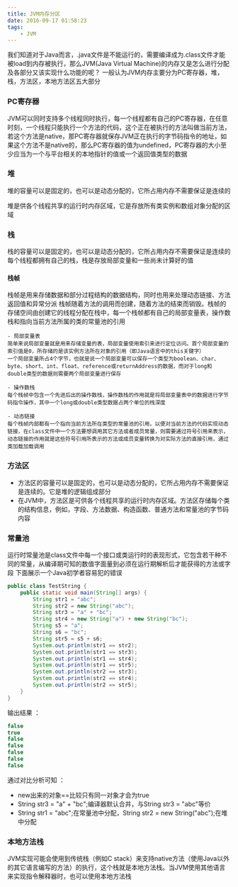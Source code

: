 ```yaml
---
title: JVM内存分区
date: 2016-09-17 01:58:23
tags:
	- JVM
---
```

我们知道对于Java而言，.java文件是不能运行的，需要编译成为.class文件才能被load到内存被执行，那么JVM(Java Virtual Machine)的内存又是怎么进行分配及各部分又该实现什么功能的呢？
一般认为JVM内存主要分为PC寄存器，堆，栈，方法区，本地方法区五大部分
### PC寄存器

JVM可以同时支持多个线程同时执行，每一个线程都有自己的PC寄存器，在任意时刻，一个线程只能执行一个方法的代码，这个正在被执行的方法叫做当前方法，若这个方法是native，那PC寄存器就保存JVM正在执行的字节码指令的地址，如果这个方法不是native的，那么PC寄存器的值为undefined，PC寄存器的大小至少应当为一个与平台相关的本地指针的值或一个返回值类型的数据

<!--more-->

### 堆

堆的容量可以是固定的，也可以是动态分配的，它所占用内存不需要保证是连续的

堆是供各个线程共享的运行时内存区域，它是存放所有类实例和数组对象分配的区域

###  栈

栈的容量可以是固定的，也可以是动态分配的，它所占用内存不需要保证是连续的
每个线程都拥有自己的栈，栈是存放局部变量和一些尚未计算好的值

#### 栈帧
栈帧是用来存储数据和部分过程结构的数据结构，同时也用来处理动态链接、方法返回值和异常分派
栈帧随着方法的调用而创建，随着方法的结束而销毁。栈帧的存储空间由创建它的线程分配在栈中，每一个栈帧都有自己的局部变量表，操作数栈和指向当前方法所属的类的常量池的引用

	- 局部变量表
	简单来说局部变量就是用来存储变量的表，局部变量使用索引来进行定位访问。首个局部变量的索引值是0，所存储的是该实例方法所在对象的引用（即Java语言中的this关键字）
	一个局部变量所占4个字节，也就是说一个局部变量可以保存一个类型为boolean、char、byte、short、int、float、reference或returnAddress的数据，而对于long和double类型的数据则需要两个局部变量进行保存

	- 操作数栈
	每个栈帧中包含一个先进后出的操作数栈，操作数栈的作用就是将局部变量表中的数据进行字节码指令操作，其中一个long或double类型数据占两个单位的栈深度 

	- 动态链接
	每个栈帧内部都有一个指向当前方法所在类型的常量池的引用，以便对当前方法的代码实现动态链接，在class文件中一个方法要想调用其它方法或者成员常量，则需要通过符号引用来表示，动态链接的作用就是这些符号引用所表示的方法或成员变量转换为对实际方法的直接引用，通过类加载加载调用

### 方法区

- 方法区的容量可以是固定的，也可以是动态分配的，它所占用内存不需要保证是连续的。它是堆的逻辑组成部分
- 在JVM中，方法区是可供各个线程共享的运行时内存区域。方法区存储每个类的结构信息，例如，字段、方法数据、构造函数、普通方法和常量池的字节码内容

### 常量池

运行时常量池是class文件中每一个接口或类运行时的表现形式，它包含若干种不同的常量，从编译期可知的数值字面量到必须在运行期解析后才能获得的方法或字段
下面展示一个Java初学者容易犯的错误
``` java
public class TestString {
	public static void main(String[] args) {
		String str1 = "abc";
		String str2 = new String("abc");
		String str3 = "a" + "bc";
		String str4 = new String("a") + new String("bc");
		String s5 = "a";
		String s6 = "bc";
		String str5 = s5 + s6;
		System.out.println(str1 == str2);
		System.out.println(str1 == str3);
		System.out.println(str1 == str4);
		System.out.println(str1 == str5);
		System.out.println(str2 == str3);
		System.out.println(str2 == str4);
		System.out.println(str2 == str5);
	}
}
```
输出结果 ：
``` java
false
true
false
false
false
false
false
```

通过对比分析可知 ：
- new出来的对象==比较只有同一对象才会为true
- String str3 = "a" + "bc";编译器默认合并，与String str3 = "abc"等价
- String str1 = "abc";在常量池中分配，String str2 = new String("abc");在堆中分配

### 本地方法栈

JVM实现可能会使用到传统栈（例如C stack）来支持native方法（使用Java以外的其它语言编写的方法）的执行，这个栈就是本地方法栈。当JVM使用其他语言来实现指令解释器时，也可以使用本地方法栈
